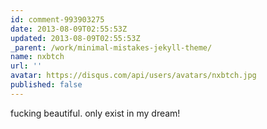 ```yaml
---
id: comment-993903275
date: 2013-08-09T02:55:53Z
updated: 2013-08-09T02:55:53Z
_parent: /work/minimal-mistakes-jekyll-theme/
name: nxbtch
url: ''
avatar: https://disqus.com/api/users/avatars/nxbtch.jpg
published: false
---
```


fucking beautiful. only exist in my dream!
